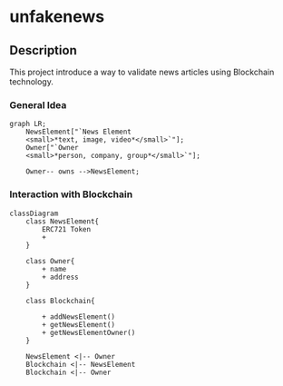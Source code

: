 # unfakenews

## Description
This project introduce a way to validate news articles using Blockchain technology.

### General Idea
```mermaid
graph LR;
    NewsElement["`News Element
    <small>*text, image, video*</small>`"];
    Owner["`Owner
    <small>*person, company, group*</small>`"];

    Owner-- owns -->NewsElement;

```

### Interaction with Blockchain
```mermaid
classDiagram
    class NewsElement{
        ERC721 Token
        + 
    }

    class Owner{
        + name
        + address
    }

    class Blockchain{
        
        + addNewsElement()
        + getNewsElement()
        + getNewsElementOwner()
    }

    NewsElement <|-- Owner
    Blockchain <|-- NewsElement
    Blockchain <|-- Owner
```


```